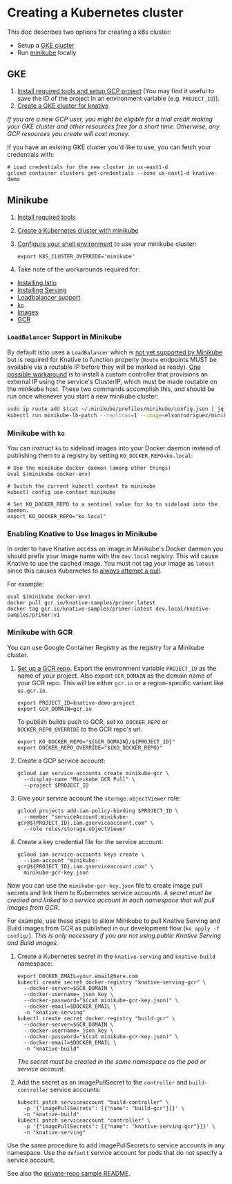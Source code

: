 # Creating a Kubernetes cluster

This doc describes two options for creating a k8s cluster:

- Setup a [GKE cluster](#gke)
- Run [minikube](#minikube) locally

## GKE

1. [Install required tools and setup GCP project](https://github.com/knative/docs/blob/master/install/Knative-with-GKE.md#before-you-begin)
   (You may find it useful to save the ID of the project in an environment
   variable (e.g. `PROJECT_ID`)).
1. [Create a GKE cluster for knative](https://github.com/knative/docs/blob/master/install/Knative-with-GKE.md#creating-a-kubernetes-cluster)

_If you are a new GCP user, you might be eligible for a trial credit making your
GKE cluster and other resources free for a short time. Otherwise, any GCP
resources you create will cost money._

If you have an existing GKE cluster you'd like to use, you can fetch your
credentials with:

```shell
# Load credentials for the new cluster in us-east1-d
gcloud container clusters get-credentials --zone us-east1-d knative-demo
```

## Minikube

1. [Install required tools](https://github.com/knative/docs/blob/master/install/Knative-with-Minikube.md#before-you-begin)
1. [Create a Kubernetes cluster with minikube](https://github.com/knative/docs/blob/master/install/Knative-with-Minikube.md#creating-a-kubernetes-cluster)
1. [Configure your shell environment](../DEVELOPMENT.md#setup-your-environment)
   to use your minikube cluster:

   ```shell
   export K8S_CLUSTER_OVERRIDE='minikube'
   ```

1. Take note of the workarounds required for:

- [Installing Istio](https://github.com/knative/docs/blob/master/install/Knative-with-Minikube.md#installing-istio)
- [Installing Serving](https://github.com/knative/docs/blob/master/install/Knative-with-Minikube.md#installing-knative-serving)
- [Loadbalancer support](#loadbalancer-support-in-minikube)
- [`ko`](#minikube-with-ko)
- [Images](#enabling-knative-to-use-images-in-minikube)
- [GCR](#minikube-with-gcr)

### `LoadBalancer` Support in Minikube

By default istio uses a `LoadBalancer` which is
[not yet supported by Minikube](https://github.com/kubernetes/minikube/issues/2834)
but is required for Knative to function properly (`Route` endpoints MUST be
available via a routable IP before they will be marked as ready).
[One possible workaround](https://github.com/elsonrodriguez/minikube-lb-patch)
is to install a custom controller that provisions an external IP using the
service's ClusterIP, which must be made routable on the minikube host. These two
commands accomplish this, and should be run once whenever you start a new
minikube cluster:

```bash
sudo ip route add $(cat ~/.minikube/profiles/minikube/config.json | jq -r ".KubernetesConfig.ServiceCIDR") via $(minikube ip)
kubectl run minikube-lb-patch --replicas=1 --image=elsonrodriguez/minikube-lb-patch:0.1 --namespace=kube-system
```

### Minikube with `ko`

You can instruct `ko` to sideload images into your Docker daemon instead of
publishing them to a registry by setting `KO_DOCKER_REPO=ko.local`:

```shell
# Use the minikube docker daemon (among other things)
eval $(minikube docker-env)

# Switch the current kubectl context to minikube
kubectl config use-context minikube

# Set KO_DOCKER_REPO to a sentinel value for ko to sideload into the daemon.
export KO_DOCKER_REPO="ko.local"
```

### Enabling Knative to Use Images in Minikube

In order to have Knative access an image in Minikube's Docker daemon you should
prefix your image name with the `dev.local` registry. This will cause Knative to
use the cached image. You must not tag your image as `latest` since this causes
Kubernetes to
[always attempt a pull](https://kubernetes.io/docs/concepts/containers/images/#updating-images).

For example:

```shell
eval $(minikube docker-env)
docker pull gcr.io/knative-samples/primer:latest
docker tag gcr.io/knative-samples/primer:latest dev.local/knative-samples/primer:v1
```

### Minikube with GCR

You can use Google Container Registry as the registry for a Minikube cluster.

1. [Set up a GCR repo](setting-up-a-docker-registry.md). Export the environment
   variable `PROJECT_ID` as the name of your project. Also export `GCR_DOMAIN`
   as the domain name of your GCR repo. This will be either `gcr.io` or a
   region-specific variant like `us.gcr.io`.

   ```shell
   export PROJECT_ID=knative-demo-project
   export GCR_DOMAIN=gcr.io
   ```

   To publish builds push to GCR, set `KO_DOCKER_REPO` or `DOCKER_REPO_OVERRIDE`
   to the GCR repo's url.

   ```shell
   export KO_DOCKER_REPO="${GCR_DOMAIN}/${PROJECT_ID}"
   export DOCKER_REPO_OVERRIDE="${KO_DOCKER_REPO}"
   ```

1. Create a GCP service account:

   ```shell
   gcloud iam service-accounts create minikube-gcr \
     --display-name "Minikube GCR Pull" \
     --project $PROJECT_ID
   ```

1. Give your service account the `storage.objectViewer` role:

   ```shell
   gcloud projects add-iam-policy-binding $PROJECT_ID \
     --member "serviceAccount:minikube-gcr@${PROJECT_ID}.iam.gserviceaccount.com" \
     --role roles/storage.objectViewer
   ```

1. Create a key credential file for the service account:

   ```shell
   gcloud iam service-accounts keys create \
     --iam-account "minikube-gcr@${PROJECT_ID}.iam.gserviceaccount.com" \
     minikube-gcr-key.json
   ```

Now you can use the `minikube-gcr-key.json` file to create image pull secrets
and link them to Kubernetes service accounts. _A secret must be created and
linked to a service account in each namespace that will pull images from GCR._

For example, use these steps to allow Minikube to pull Knative Serving and Build
images from GCR as published in our development flow (`ko apply -f config/`).
_This is only necessary if you are not using public Knative Serving and Build
images._

1. Create a Kubernetes secret in the `knative-serving` and `knative-build`
   namespace:

   ```shell
   export DOCKER_EMAIL=your.email@here.com
   kubectl create secret docker-registry "knative-serving-gcr" \
     --docker-server=$GCR_DOMAIN \
     --docker-username=_json_key \
     --docker-password="$(cat minikube-gcr-key.json)" \
     --docker-email=$DOCKER_EMAIL \
     -n "knative-serving"
   kubectl create secret docker-registry "build-gcr" \
     --docker-server=$GCR_DOMAIN \
     --docker-username=_json_key \
     --docker-password="$(cat minikube-gcr-key.json)" \
     --docker-email=$DOCKER_EMAIL \
     -n "knative-build"
   ```

   _The secret must be created in the same namespace as the pod or service
   account._

1. Add the secret as an imagePullSecret to the `controller` and
   `build-controller` service accounts:

   ```shell
   kubectl patch serviceaccount "build-controller" \
     -p '{"imagePullSecrets": [{"name": "build-gcr"}]}' \
     -n "knative-build"
   kubectl patch serviceaccount "controller" \
     -p '{"imagePullSecrets": [{"name": "knative-serving-gcr"}]}' \
     -n "knative-serving"
   ```

Use the same procedure to add imagePullSecrets to service accounts in any
namespace. Use the `default` service account for pods that do not specify a
service account.

See also the
[private-repo sample README](https://github.com/knative/docs/blob/master/serving/samples/build-private-repo-go/README.md).
